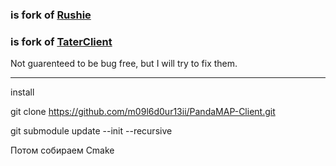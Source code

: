 ### is fork of [Rushie](https://github.com/RushieClient/RushieClient-ddnet)
### is fork of [TaterClient](https://github.com/sjrc6/TaterClient-ddnet)

Not guarenteed to be bug free, but I will try to fix them.

--------

install

git clone https://github.com/m09l6d0ur13ii/PandaMAP-Client.git

git submodule update --init --recursive

Потом собираем Cmake
